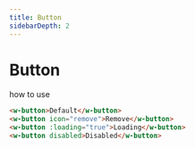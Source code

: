 ```yaml
---
title: Button
sidebarDepth: 2
---
```


# Button

how to use

<ClientOnly>
  <button-demo></button-demo>
</ClientOnly>

```html
<w-button>Default</w-button>
<w-button icon="remove">Remove</w-button>
<w-button :loading="true">Loading</w-button>
<w-button disabled>Disabled</w-button>
```
